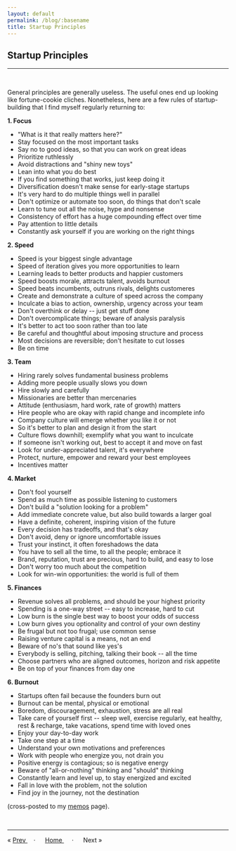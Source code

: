 ```yaml
---
layout: default
permalink: /blog/:basename
title: Startup Principles
---
```


## Startup Principles

----

<br/>

General principles are generally useless.  The useful ones end up looking like fortune-cookie cliches.  Nonetheless, here are a few rules of startup-building that I find myself regularly returning to:


**1. Focus**
- "What is it that really matters here?" 
- Stay focused on the most important tasks  
- Say no to good ideas, so that you can work on great ideas  
- Prioritize ruthlessly  
- Avoid distractions and "shiny new toys"  
- Lean into what you do best  
- If you find something that works, just keep doing it  
- Diversification doesn't make sense for early-stage startups  
- It's very hard to do multiple things well in parallel  
- Don't optimize or automate too soon, do things that don't scale  
- Learn to tune out all the noise, hype and nonsense  
- Consistency of effort has a huge compounding effect over time  
- Pay attention to little details  
- Constantly ask yourself if you are working on the right things  

**2. Speed**
- Speed is your biggest single advantage 
- Speed of iteration gives you more opportunities to learn  
- Learning leads to better products and happier customers  
- Speed boosts morale, attracts talent, avoids burnout  
- Speed beats incumbents, outruns rivals, delights customeres
- Create and demonstrate a culture of speed across the company  
- Inculcate a bias to action, ownership, urgency across your team  
- Don't overthink or delay -- just get stuff done  
- Don't overcomplicate things; beware of analysis paralysis  
- It's better to act too soon rather than too late  
- Be careful and thoughtful about imposing structure and process
- Most decisions are reversible; don't hesitate to cut losses
- Be on time

**3. Team**
- Hiring rarely solves fundamental business problems
- Adding more people usually slows you down
- Hire slowly and carefully
- Missionaries are better than mercenaries
- Attitude (enthusiasm, hard work, rate of growth) matters
- Hire people who are okay with rapid change and incomplete info
- Company culture will emerge whether you like it or not
- So it's better to plan and design it from the start
- Culture flows downhill; exemplify what you want to inculcate
- If someone isn't working out, best to accept it and move on fast
- Look for under-appreciated talent, it's everywhere
- Protect, nurture, empower and reward your best employees
- Incentives matter

**4. Market**
- Don't fool yourself
- Spend as much time as possible listening to customers
- Don't build a "solution looking for a problem"
- Add immediate concrete value, but also build towards a larger goal
- Have a definite, coherent, inspiring vision of the future
- Every decision has tradeoffs, and that's okay
- Don't avoid, deny or ignore uncomfortable issues
- Trust your instinct, it often foreshadows the data
- You have to sell all the time, to all the people; embrace it
- Brand, reputation, trust are precious, hard to build, and easy to lose
- Don't worry too much about the competition
- Look for win-win opportunities: the world is full of them

**5. Finances**
- Revenue solves all problems, and should be your highest priority
- Spending is a one-way street -- easy to increase, hard to cut
- Low burn is the single best way to boost your odds of success
- Low burn gives you optionality and control of your own destiny
- Be frugal but not too frugal; use common sense
- Raising venture capital is a means, not an end
- Beware of no's that sound like yes's
- Everybody is selling, pitching, talking their book -- all the time
- Choose partners who are aligned outcomes, horizon and risk appetite
- Be on top of your finances from day one

**6. Burnout**
- Startups often fail because the founders burn out
- Burnout can be mental, physical or emotional
- Boredom, discouragement, exhaustion, stress are all real
- Take care of yourself first -- sleep well, exercise regularly, eat healthy, rest & recharge, take vacations, spend time with loved ones
- Enjoy your day-to-day work 
- Take one step at a time
- Understand your own motivations and preferences
- Work with people who energize you, not drain you 
- Positive energy is contagious; so is negative energy
- Beware of "all-or-nothing" thinking and "should" thinking
- Constantly learn and level up, to stay energized and excited
- Fall in love with the problem, not the solution
- Find joy in the journey, not the destination

(cross-posted to my [memos](memos) page).

<br/>

----

&laquo; <a href="/blog/2025-03-28-relentless-common-sense"> Prev </a> 
&emsp;· &emsp; <a href="/blog"> Home </a> &emsp; · &emsp; 
Next &raquo; 


<br/>
<br/>
<br/>

